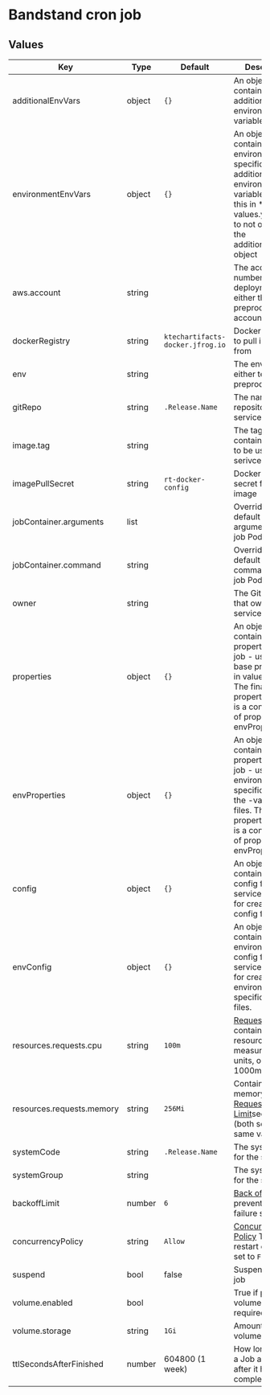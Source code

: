 # Bandstand cron job

## Values

| Key                       | Type   | Default                          | Description                                                                                                                                                                                                                                                                        |
|---------------------------|--------|----------------------------------|------------------------------------------------------------------------------------------------------------------------------------------------------------------------------------------------------------------------------------------------------------------------------------|
| additionalEnvVars         | object | `{}`                             | An object containing additional environment variables                                                                                                                                                                                                                              |
| environmentEnvVars        | object | `{}`                             | An object containing environment specific additional environment variables. Use this in *-values.yaml files to not overwrite the additionalEnvVars object                                                                                                                          |
| aws.account               | string |                                  | The account number of the deployment either the test, preprod or prod account                                                                                                                                                                                                      |
| dockerRegistry            | string | `ktechartifacts-docker.jfrog.io` | Docker registry to pull images from                                                                                                                                                                                                                                                |
| env                       | string |                                  | The environment, either test, preprod or prod                                                                                                                                                                                                                                      |
| gitRepo                   | string | `.Release.Name`                  | The name of the repository for the service                                                                                                                                                                                                                                         |
| image.tag                 | string |                                  | The tag for container image to be used in the serivce                                                                                                                                                                                                                              |
| imagePullSecret           | string | `rt-docker-config`               | Docker registry secret for pulling image                                                                                                                                                                                                                                           |
| jobContainer.arguments    | list   |                                  | Override the default container arguments for the job Pod                                                                                                                                                                                                                           |
| jobContainer.command      | string |                                  | Override the default container command for the job Pod                                                                                                                                                                                                                             |
| owner                     | string |                                  | The GitHub team that owns the service                                                                                                                                                                                                                                              |
| properties                | object | `{}`                             | An object containing properties for the job - use this for base properties in values.yaml. The final properties object is a concatination of properties and envProperties.                                                                                                         |
| envProperties             | object | `{}`                             | An object containing properties for the job - use this for environment specific values in the <env>-values.yaml files. The final properties object is a concatination of properties and envProperties.                                                                             |
| config                    | object | `{}`                             | An object containing base config for the service - use this for creating base config files.                                                                                                                                                                                        |
| envConfig                 | object | `{}`                             | An object containing environment config for the service - use this for creating environment specific config files.                                                                                                                                                                 |
| resources.requests.cpu    | string | `100m`                           | [Requests](https://kubernetes.io/docs/concepts/configuration/manage-resources-containers/#requests-and-limits) for container CPU resources measured in cpu units, one core is 1000m, see [here](https://kubernetes.io/docs/concepts/configuration/manage-resources-containers/#meaning-of-cpu) |
| resources.requests.memory | string | `256Mi`                          | Container memory [Requests and Limit](https://kubernetes.io/docs/concepts/configuration/manage-resources-containers/#requests-and-limits)see [here](https://kubernetes.io/docs/concepts/configuration/manage-resources-containers/#meaning-of-memory) (both set to the same value) |
| systemCode                | string | `.Release.Name`                  | The systemCode for the service                                                                                                                                                                                                                                                     |
| systemGroup               | string |                                  | The systemGroup for the service                                                                                                                                                                                                                                                    |
| backoffLimit              | number | `6`                              | [Back off limit](https://kubernetes.io/docs/concepts/workloads/controllers/job/#pod-backoff-failure-policy) To prevent restart on failure set to 0                                                                                                                                 |
| concurrencyPolicy         | string | `Allow`                          | [Concurrency Policy](https://kubernetes.io/docs/tasks/job/automated-tasks-with-cron-jobs/#concurrency-policy) To prevent restart on failure set to `Forbid`                                                                                                                        |
| suspend                   | bool   | false                            | Suspend the cron job                                                                                                                                                                                                                                                               |
| volume.enabled            | bool   |                                  | True if persistent volume is required                                                                                                                                                                                                                                              |
| volume.storage            | string | `1Gi`                            | Amount of volume storage                                                                                                                                                                                                                                                           |
| ttlSecondsAfterFinished   | number | 604800 (1 week)                  | How long to keep a Job around for after it has completed                                                                                                                                                                                                                           |
